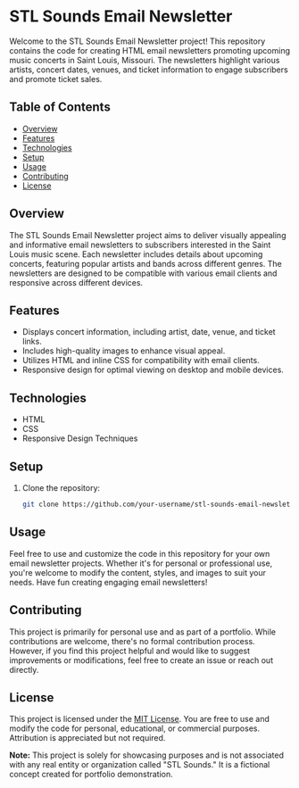 # STL Sounds Email Newsletter

Welcome to the STL Sounds Email Newsletter project! This repository contains the code for creating HTML email newsletters promoting upcoming music concerts in Saint Louis, Missouri. The newsletters highlight various artists, concert dates, venues, and ticket information to engage subscribers and promote ticket sales.

## Table of Contents

- [Overview](#overview)
- [Features](#features)
- [Technologies](#technologies)
- [Setup](#setup)
- [Usage](#usage)
- [Contributing](#contributing)
- [License](#license)

## Overview

The STL Sounds Email Newsletter project aims to deliver visually appealing and informative email newsletters to subscribers interested in the Saint Louis music scene. Each newsletter includes details about upcoming concerts, featuring popular artists and bands across different genres. The newsletters are designed to be compatible with various email clients and responsive across different devices.

## Features

- Displays concert information, including artist, date, venue, and ticket links.
- Includes high-quality images to enhance visual appeal.
- Utilizes HTML and inline CSS for compatibility with email clients.
- Responsive design for optimal viewing on desktop and mobile devices.

## Technologies

- HTML
- CSS
- Responsive Design Techniques

## Setup

1. Clone the repository:

   ```bash
   git clone https://github.com/your-username/stl-sounds-email-newsletter.git

## Usage

Feel free to use and customize the code in this repository for your own email newsletter projects. Whether it's for personal or professional use, you're welcome to modify the content, styles, and images to suit your needs. Have fun creating engaging email newsletters!

## Contributing

This project is primarily for personal use and as part of a portfolio. While contributions are welcome, there's no formal contribution process. However, if you find this project helpful and would like to suggest improvements or modifications, feel free to create an issue or reach out directly.

## License

This project is licensed under the [MIT License](LICENSE). You are free to use and modify the code for personal, educational, or commercial purposes. Attribution is appreciated but not required.

**Note:** This project is solely for showcasing purposes and is not associated with any real entity or organization called "STL Sounds." It is a fictional concept created for portfolio demonstration.
